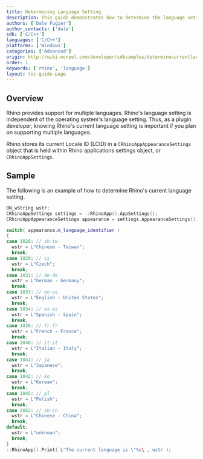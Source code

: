 ```yaml
---
title: Determining Language Setting
description: This guide demonstrates how to determine the language setting when developing localized C/C++ plugins.
authors: ['Dale Fugier']
author_contacts: ['dale']
sdk: ['C/C++']
languages: ['C/C++']
platforms: ['Windows']
categories: ['Advanced']
origin: http://wiki.mcneel.com/developer/sdksamples/determinecurrentlanguage
order: 1
keywords: ['rhino', 'language']
layout: toc-guide-page
---
```


 
## Overview

Rhino provides support for multiple languages.  Rhino's language setting is independent of the operating system's language setting.  Thus, as a plugin developer, knowing Rhino's current language setting is important if you plan on supporting multiple languages.

Rhino stores its current Locale ID (LCID) in a `CRhinoAppAppearanceSettings` object that is held within Rhino applications settings object, or `CRhinoAppSettings`.

## Sample

The following is an example of how to determine Rhino's current language setting.

```cpp
ON_wString wstr;
CRhinoAppSettings settings = ::RhinoApp().AppSettings();
CRhinoAppAppearanceSettings appearance = settings.AppearanceSettings();

switch( appearance.m_language_identifier )
{
case 1028: // zh-tw
  wstr = L"Chinese - Taiwan";
  break;
case 1029: // cs
  wstr = L"Czech";
  break;
case 1031: // de-de
  wstr = L"German - Germany";
  break;
case 1033: // en-us
  wstr = L"English - United States";
  break;
case 1034: // es-es
  wstr = L"Spanish - Spain";
  break;
case 1036: // fr-fr
  wstr = L"French - France";
  break;
case 1040: // it-it
  wstr = L"Italian - Italy";
  break;
case 1041: // ja
  wstr = L"Japanese";
  break;
case 1042: // ko
  wstr = L"Korean";
  break;
case 1045: // pl
  wstr = L"Polish";
  break;
case 2052: // zh-cn
  wstr = L"Chinese - China";
  break;
default:
  wstr = L"unknown";
  break;
}
::RhinoApp().Print( L"The current language is \"%s\ , wstr );
```
